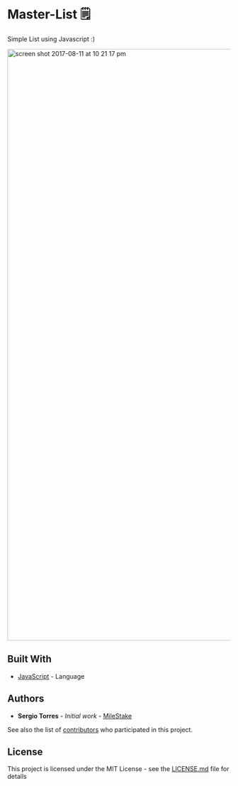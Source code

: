 # Master-List 🗒

Simple List using Javascript :)

<img width="1332" alt="screen shot 2017-08-11 at 10 21 17 pm" src="https://user-images.githubusercontent.com/25851867/29237428-71dfe14a-7ee3-11e7-9055-a6e7976d0c5b.png">

## Built With

* [JavaScript](https://www.javascript.com/) - Language


## Authors

* **Sergio Torres** - *Initial work* - [MileStake](https://github.com/Esteban-Towerz)

See also the list of [contributors](https://github.com/treehouse) who participated in this project.

## License

This project is licensed under the MIT License - see the [LICENSE.md](LICENSE.md) file for details
